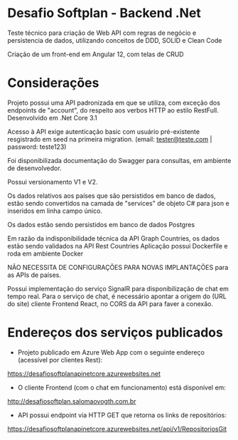 # Desafio Softplan - Backend .Net

Teste técnico para criação de Web API com regras de negócio e persistencia de dados, utilizando conceitos de DDD, SOLID e Clean Code

Criação de um front-end em Angular 12, com telas de CRUD

# Considerações

Projeto possui uma API padronizada em que se utiliza, com exceção dos endpoints de "account", do respeito aos verbos HTTP ao estilo RestFull.
Desenvolvido em .Net Core 3.1

Acesso à API exige autenticação basic com usuário pré-existente resgistrado em seed na primeira migration. (email: tester@teste.com | password: teste123)

Foi disponibilizada documentação do Swagger para consultas, em ambiente de desenvolvedor.

Possui versionamento V1 e V2.

Os dados relativos aos países que são persistidos em banco de dados, estão sendo convertidos na camada de "services" de objeto C# para json e inseridos em linha campo único.

Os dados estão sendo persistidos em banco de dados Postgres
    
Em razão da indisponibilidade técnica da API Graph Countries, os dados estão sendo validados na API Rest Countries
Aplicação possui Dockerfile e roda em ambiente Docker
    
NÃO NECESSITA DE CONFIGURAÇÕES PARA NOVAS IMPLANTAÇÕES para as APIs de países.
    
Possui implementação do serviço SignalR para disponibilização de chat em tempo real. 
Para o serviço de chat, é necessário apontar a origem do (URL do site) cliente Frontend React, no CORS da API para faver a conexão.
    
# Endereços dos serviços publicados

- Projeto publicado em Azure Web App com o seguinte endereço (acessível por clientes Rest):
 
https://desafiosoftplanapinetcore.azurewebsites.net
 
 
- O cliente Frontend (com o chat em funcionamento) está disponível em:
 
http://desafiosoftplan.salomaovogth.com.br

- API possui endpoint via HTTP GET que retorna os links de repositórios:

https://desafiosoftplanapinetcore.azurewebsites.net/api/v1/RepositoriosGit
    
    
